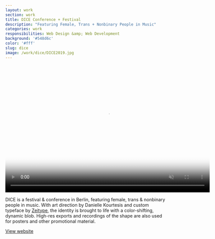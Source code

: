 ```yaml
---
layout: work
section: work
title: DICE Conference + Festival
description: "Featuring Female, Trans + Nonbinary People in Music"
categories: work
responsibilities: Web Design &amp; Web Development
background: '#548d6c'
color: '#fff'
slug: dice
image: /work/dice/DICE2019.jpg
---
```


<div>
  <video muted playsinline id="dice" class="browser_img" title="DICE Berlin"
    preload="auto" width="640" height="400" poster="{{ site.root }}{{ page.image }}" data-setup="{}">
    <source src="{{ site.root }}/work/dice/DICE2019.mp4" type='video/mp4'>
  </video>
</div>

DICE is a festival & conference in Berlin, featuring female, trans & nonbinary people in music. With art direction by Danielle Kourtesis and custom typeface by <a href="http://zeitype.com/" rel="external">Zeitype</a>, the identity is brought to life with a color-shifting, dynamic blob. High-res exports and recordings of the shape are also used for posters and other promotional material.

<a href="http://dice.berlin/" class="button" rel="external">View website</a>
